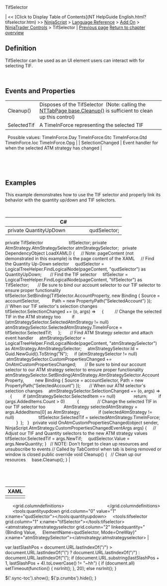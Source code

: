 ﻿










 


TifSelector







| &lt;&lt; [Click to Display Table of Contents](NT HelpGuide English.html?tifselector.htm) &gt;&gt;
 [NinjaScript](ninjascript.htm) &gt; [Language Reference](language_reference_wip.htm) &gt; [Add On](add_on.htm) &gt; [NinjaTrader Controls](controls.htm) &gt;
TifSelector | [Previous page](intervalselector.htm)
[Return to chapter overview](controls.htm)










Definition
----------


TifSelector can be used as an UI element users can interact with for selecting TIF.


 


Events and Properties
---------------------




|  |  |
| --- | --- |
| Cleanup() | Disposes of the TifSelector  (Note: calling the [NTTabPage base.Cleanup()](nttabpage_cleanup.htm) is sufficient to clean up this control) |
| SelectedTif | A TimeInForce representing the selected TIF
 
Possible values:
TimeInForce.Day
TimeInForce.Gtc
TimeInForce.Gtd
TimeInForce.Ioc
TimeInForce.Opg |
| SelectionChanged | Event handler for when the selected ATM strategy has changed |



 


 


Examples
--------


This example demonstrates how to use the TIF selector and properly link its behavior with the quantity up/down and TIF selectors.


 




| C# |
| --- |
| private QuantityUpDown                  qudSelector;
private TifSelector                     tifSelector;
private AtmStrategy.AtmStrategySelector atmStrategySelector;
 
private DependencyObject LoadXAML()
{
     // Note: pageContent (not demonstrated in this example) is the page content of the XAML
     // Find the Quantity Up-Down selector
     qudSelector = LogicalTreeHelper.FindLogicalNode(pageContent, "qudSelector") as QuantityUpDown;
 
     // Find the TIF selector
     tifSelector = LogicalTreeHelper.FindLogicalNode(pageContent, "tifSelector") as TifSelector;
 
     // Be sure to bind our account selector to our TIF selector to ensure proper functionality
     tifSelector.SetBinding(TifSelector.AccountProperty, new Binding { Source = accountSelector,
          Path = new PropertyPath("SelectedAccount") });
 
     // When our TIF selector's selection changes
     tifSelector.SelectionChanged += (o, args) =&gt;
     {
          // Change the selected TIF in the ATM strategy too
         if (atmStrategySelector.SelectedAtmStrategy != null)
               atmStrategySelector.SelectedAtmStrategy.TimeInForce = tifSelector.SelectedTif;
     };
 
     // Find ATM Strategy selector and attach event handler
     atmStrategySelector = LogicalTreeHelper.FindLogicalNode(pageContent, "atmStrategySelector") as AtmStrategy.AtmStrategySelector;
     atmStrategySelector.Id = Guid.NewGuid().ToString("N");
     if (atmStrategySelector != null)
          atmStrategySelector.CustomPropertiesChanged += OnAtmCustomPropertiesChanged;
 
     // Be sure to bind our account selector to our ATM strategy selector to ensure proper functionality
     atmStrategySelector.SetBinding(AtmStrategy.AtmStrategySelector.AccountProperty,
         new Binding { Source = accountSelector, Path = new PropertyPath("SelectedAccount") });
 
     // When our ATM selector's selection changes
     atmStrategySelector.SelectionChanged += (o, args) =&gt;
     {
         if (atmStrategySelector.SelectedItem == null)
               return;
         if (args.AddedItems.Count &gt; 0)
          {
               // Change the selected TIF in our TIF selector too
               AtmStrategy selectedAtmStrategy = args.AddedItems[0] as AtmStrategy;
               if (selectedAtmStrategy != null)
                    tifSelector.SelectedTif = selectedAtmStrategy.TimeInForce;
         }
 };
 
}
 
private void OnAtmCustomPropertiesChanged(object sender, NinjaScript.AtmStrategy.CustomPropertiesChangedEventArgs args)
{
     // Adjust our TIF and Quantity selectors to the new ATM strategy values
     tifSelector.SelectedTif = args.NewTif;
     qudSelector.Value = args.NewQuantity;
}
 
// NOTE: Don't forget to clean up resources and unsubscribe to events
// Called by TabControl when tab is being removed or window is closed
public override void Cleanup()
{
    // Clean up our resources
     base.Cleanup();
} |



 


 




| XAML |
| --- |
| <page xmlns="http://schemas.microsoft.com/winfx/2006/xaml/presentation" xmlns:accountdata="clr-namespace:NinjaTrader.Gui.AccountData;assembly=NinjaTrader.Gui" xmlns:accountperformance="clr-namespace:NinjaTrader.Gui.AccountPerformance;assembly=NinjaTrader.Gui" xmlns:atmstrategy="clr-namespace:NinjaTrader.Gui.NinjaScript.AtmStrategy;assembly=NinjaTrader.Gui" xmlns:tools="clr-namespace:NinjaTrader.Gui.Tools;assembly=NinjaTrader.Gui" xmlns:x="http://schemas.microsoft.com/winfx/2006/xaml">
 
<grid>
     <grid.columndefinitions>
          <columndefinition width="Auto"></columndefinition>
          <columndefinition width="Auto"></columndefinition>
          <columndefinition width="*"></columndefinition>
     </grid.columndefinitions>
 
     <tools:quantityupdown grid.column="0" value="1" x:name="qudSelector"></tools:quantityupdown>
     <tools:tifselector grid.column="1" x:name="tifSelector"></tools:tifselector>
     <atmstrategy:atmstrategyselector grid.column="2" linkedquantity="{Binding Value, 
     ElementName=qudSelector, Mode=OneWay}" x:name="atmStrategySelector"></atmstrategy:atmstrategyselector>
</grid> |






 
 var lastSlashPos = document.URL.lastIndexOf("/") &gt; document.URL.lastIndexOf("\\") ? document.URL.lastIndexOf("/") : document.URL.lastIndexOf("\\");
 if (document.URL.substring(lastSlashPos + 1, lastSlashPos + 4).toLowerCase() != "~hh") {
 if (document.all) setTimeout(function() {
 nsrInit();
 }, 20);
 else nsrInit();
 }
 
 
 $('.sync-toc').show();
 $('p.crumbs').hide();
 }
 
 
 



</page>